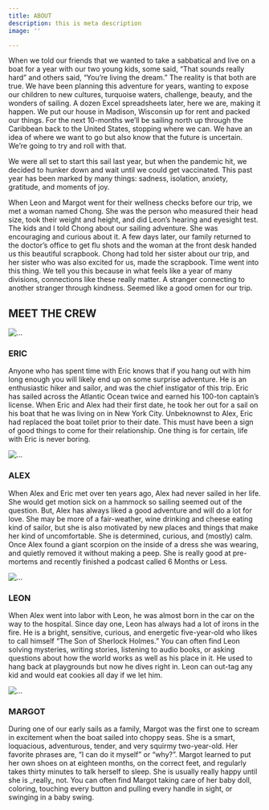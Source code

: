 ```yaml
---
title: ABOUT
description: this is meta description
image: ''

---
```

When we told our friends that we wanted to take a sabbatical and live on a boat for a year with our two young kids, some said, “That sounds really hard” and others said, “You’re living the dream.” The reality is that both are true. We have been planning this adventure for years, wanting to expose our children to new cultures, turquoise waters, challenge, beauty, and the wonders of sailing. A dozen Excel spreadsheets later, here we are, making it happen. We put our house in Madison, Wisconsin up for rent and packed our things. For the next 10-months we’ll be sailing north up through the Caribbean back to the United States, stopping where we can. We have an idea of where we want to go but also know that the future is uncertain. We’re going to try and roll with that.

We were all set to start this sail last year, but when the pandemic hit, we decided to hunker down and wait until we could get vaccinated. This past year has been marked by many things: sadness, isolation, anxiety, gratitude, and moments of joy.

When Leon and Margot went for their wellness checks before our trip, we met a woman named Chong. She was the person who measured their head size, took their weight and height, and did Leon’s hearing and eyesight test. The kids and I told Chong about our sailing adventure. She was encouraging and curious about it. A few days later, our family returned to the doctor’s office to get flu shots and the woman at the front desk handed us this beautiful scrapbook. Chong had told her sister about our trip, and her sister who was also excited for us, made the scrapbook. Time went into this thing. We tell you this because in what feels like a year of many divisions, connections like these really matter. A stranger connecting to another stranger through kindness. Seemed like a good omen for our trip.

<section class="section-space">
<h2 class="text-center section-space">MEET THE CREW</h2>

<div class="row"> <div class="col-sm-6"> <div class="card"> <img src="/images/eric-sailing2.webp" class="card-img-top" alt="..."> <div class="card-body"> <h3 class="card-title text-center">ERIC</h3> <p class="card-text">Anyone who has spent time with Eric knows that if you hang out with him long enough you will likely end up on some surprise adventure. He is an enthusiastic hiker and sailor, and was the chief instigator of this trip. Eric has sailed across the Atlantic Ocean twice and earned his 100-ton captain’s license. When Eric and Alex had their first date, he took her out for a sail on his boat that he was living on in New York City. Unbeknownst to Alex, Eric had replaced the boat toilet prior to their date. This must have been a sign of good things to come for their relationship. One thing is for certain, life with Eric is never boring.</p> </div> </div> </div>

<div class="col-sm-6">
<div class="card">
<img src="/images/alex.webp" class="card-img-top" alt="...">
<div class="card-body">
<h3 class="card-title text-center">ALEX</h3>
<p class="card-text">When Alex and Eric met over ten years ago, Alex had never sailed in her life. She would get motion sick on a hammock so sailing seemed out of the question. But, Alex has always liked a good adventure and will do a lot for love. She may be more of a fair-weather, wine drinking and cheese eating kind of sailor, but she is also motivated by new places and things that make her kind of uncomfortable. She is determined, curious, and (mostly) calm. Once Alex found a giant scorpion on the inside of a dress she was wearing, and quietly removed it without making a peep. She is really good at pre-mortems and recently finished a podcast called 6 Months or Less.</p>
</div>
</div>
</div>
</div>

<div class="row">
<div class="col-sm-6">
<div class="card">
<img src="/images/pxl_20210910_211241726-portrait.jpg" class="card-img-top" alt="...">
<div class="card-body">
<h3 class="card-title text-center">LEON</h3>
<p class="card-text">When Alex went into labor with Leon, he was almost born in the car on the way to the hospital. Since day one, Leon has always had a lot of irons in the fire. He is a bright, sensitive, curious, and energetic five-year-old who likes to call himself “The Son of Sherlock Holmes.” You can often find Leon solving mysteries, writing stories, listening to audio books, or asking questions about how the world works as well as his place in it. He used to hang back at playgrounds but now he dives right in. Leon can out-tag any kid and would eat cookies all day if we let him. </p>
</div>
</div>
</div>
<div class="col-sm-6">
<div class="card">
<img src="/images/margot-portrait3.webp" class="card-img-top" alt="...">
<div class="card-body">
<h3 class="card-title text-center">MARGOT</h3>
<p class="card-text">During one of our early sails as a family, Margot was the first one to scream in excitement when the boat sailed into choppy seas. She is a smart, loquacious, adventurous, tender, and very squirmy two-year-old. Her favorite phrases are, “I can do it myself” or “why?”. Margot learned to put her own shoes on at eighteen months, on the correct feet, and regularly takes thirty minutes to talk herself to sleep. She is usually really happy until she is _really_ not. You can often find Margot taking care of her baby doll, coloring, touching every button and pulling every handle in sight, or swinging in a baby swing. </p>
</div>
</div>
</div>
</div>
</section>